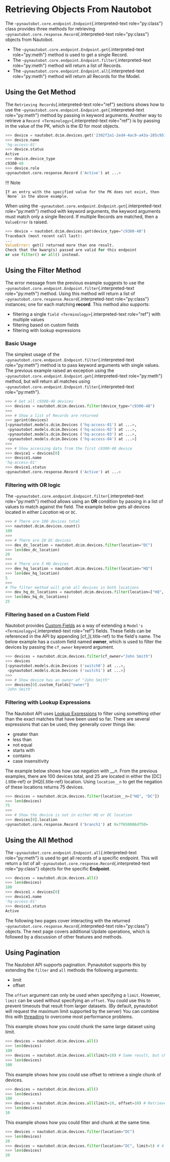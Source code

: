 # Retrieving Objects From Nautobot

The `~pynautobot.core.endpoint.Endpoint`{.interpreted-text
role="py:class"} class provides three methods for retrieving
`~pynautobot.core.response.Record`{.interpreted-text role="py:class"}
objects from Nautobot.

-   The `~pynautobot.core.endpoint.Endpoint.get`{.interpreted-text
    role="py:meth"} method is used to get a single Record.
-   The `~pynautobot.core.endpoint.Endpoint.filter`{.interpreted-text
    role="py:meth"} method will return a list of Records.
-   The `~pynautobot.core.endpoint.Endpoint.all`{.interpreted-text
    role="py:meth"} method will return all Records for the Model.

## Using the Get Method

The `Retrieving Records`{.interpreted-text role="ref"} sections shows
how to use the
`~pynautobot.core.endpoint.Endpoint.get`{.interpreted-text
role="py:meth"} method by passing in keyword arguments. Another way to
retrieve a `Record <Terminology>`{.interpreted-text role="ref"} is by
passing in the value of the PK, which is the ID for most objects.

```python
>>> device = nautobot.dcim.devices.get('2302f2a1-2ed4-4ac9-a43a-285c95190071')
>>> device.name
'hq-access-01'
>>> device.status
Active
>>> device.device_type
c9300-48
>>> device.role
<pynautobot.core.response.Record ('Active') at ...>
```

!!! Note

    If an entry with the specified value for the PK does not exist, then `None` in the above example.


When using the
`~pynautobot.core.endpoint.Endpoint.get`{.interpreted-text
role="py:meth"} method with keyword arguments, the keyword arguments
must match only a single Record. If multiple Records are matched, then a
`ValueError` is raised.

```python
>>> device = nautobot.dcim.devices.get(device_type="c9300-48")
Traceback (most recent call last):
...
ValueError: get() returned more than one result.
Check that the kwarg(s) passed are valid for this endpoint
or use filter() or all() instead.
```

## Using the Filter Method

The error message from the previous example suggests to use the
`~pynautobot.core.endpoint.Endpoint.filter`{.interpreted-text
role="py:meth"} method. Using this method will return a list of
`~pynautobot.core.response.Record`{.interpreted-text role="py:class"}
instances; one for each matching **record**. This method also supports:

-   filtering a single `field <Terminology>`{.interpreted-text
    role="ref"} with multiple values
-   filtering based on custom fields
-   filtering with lookup expressions

### Basic Usage

The simplest usage of the
`~pynautobot.core.endpoint.Endpoint.filter`{.interpreted-text
role="py:meth"} method is to pass keyword arguments with single values.
The previous example raised an exception using the
`~pynautobot.core.endpoint.Endpoint.get`{.interpreted-text
role="py:meth"} method, but will return all matches using
`~pynautobot.core.endpoint.Endpoint.filter`{.interpreted-text
role="py:meth"}.

```python
>>> # Get all c9300-48 devices
>>> devices = nautobot.dcim.devices.filter(device_type="c9300-48")
>>>
>>> # Show a list of Records are returned
>>> pprint(devices)
[<pynautobot.models.dcim.Devices ('hq-access-01') at ...>,
 <pynautobot.models.dcim.Devices ('hq-access-02') at ...>,
 <pynautobot.models.dcim.Devices ('hq-access-03') at ...>,
 <pynautobot.models.dcim.Devices ('hq-access-04') at ...>]
>>> 
>>> # Show accessing data from the first c9300-48 device
>>> device1 = devices[0]
>>> device1.name
'hq-access-01'
>>> device1.status
<pynautobot.core.response.Record ('Active') at ...>
```

### Filtering with OR logic

The `~pynautobot.core.endpoint.Endpoint.filter`{.interpreted-text
role="py:meth"} method allows using an **OR** condition by passing in a
list of values to match against the field. The example below gets all
devices located in either *Location* `HQ` or `DC`.

```python
>>> # There are 100 devices total
>>> nautobot.dcim.devices.count()
100
>>>
>>> # There are 20 DC devices
>>> dev_dc_location = nautobot.dcim.devices.filter(location="DC")
>>> len(dev_dc_location)
20
>>>
>>> # There are 5 HQ devices
>>> dev_hq_location = nautobot.dcim.devices.filter(location="HQ")
>>> len(dev_hq_location)
5
>>>
# The filter method will grab all devices in both locations
>>> dev_hq_dc_locations = nautobot.dcim.devices.filter(location=["HQ", "DC"])
>>> len(dev_hq_dc_locations)
25
```

### Filtering based on a Custom Field

Nautobot provides [Custom
Fields](https://nautobot.readthedocs.io/en/latest/additional-features/custom-fields/)
as a way of extending a `Model's <Terminology>`{.interpreted-text
role="ref"} fields. These fields can be referenced in the API by
appending [cf\_]{.title-ref} to the field\'s name. The below example has
a custom field named **owner**, which is used to filter the devices by
passing the `cf_owner` keyword argument.

```python
>>> devices = nautobot.dcim.devices.filter(cf_owner="John Smith")
>>> devices
[<pynautobot.models.dcim.Devices ('switch0') at ...>,
 <pynautobot.models.dcim.Devices ('switch1') at ...>]
>>>
>>> # Show device has an owner of "John Smith"
>>> devices[0].custom_fields["owner"]
'John Smith'
```

### Filtering with Lookup Expressions

The Nautobot API uses [Lookup
Expressions](https://nautobot.readthedocs.io/en/latest/rest-api/filtering/#lookup-expressions)
to filter using something other than the exact matches that have been
used so far. There are several expressions that can be used; they
generally cover things like:

-   greater than
-   less than
-   not equal
-   starts with
-   contains
-   case insensitivity

The example below shows how use negation with *\_\_n*. From the previous
examples, there are 100 devices total, and 25 are located in either the
[DC]{.title-ref} or [HQ]{.title-ref} location. Using `location__n` to
get the negation of these locations returns 75 devices.

```python
>>> devices = nautobot.dcim.devices.filter(location__n=["HQ", "DC"])
>>> len(devices)
75
>>>
>>> # Show the device is not in either HQ or DC location
>>> devices[0].location
<pynautobot.core.response.Record ('branch1') at 0x7f650006df50>
```

## Using the All Method

The `~pynautobot.core.endpoint.Endpoint.all`{.interpreted-text
role="py:meth"} is used to get all records of a specific endpoint. This
will return a list of all
`~pynautobot.core.response.Record`{.interpreted-text role="py:class"}
objects for the specific **Endpoint**.

```python
>>> devices = nautobot.dcim.devices.all()
>>> len(devices)
100
>>> device1 = devices[0]
>>> device1.name
'hq-access-01'
>>> device1.status
Active
```

The following two pages cover interacting with the returned
`~pynautobot.core.response.Record`{.interpreted-text role="py:class"}
objects. The next page covers additional Update operations, which is
followed by a discussion of other features and methods.

## Using Pagination

The Nautobot API supports pagination.  Pynautobot supports this by extending the `filter` and `all` methods the following arguments:

-   limit
-   offset

The `offset` argument can only be used when specifying a `limit`.  However, `limit` can be used without specifying an `offset`.  You could use this to prevent timeouts that result from larger datasets. (By default, pynautobot will request the maximum limit supported by the server)  You can combine this with [threading](../../index.md#threading) to overcome most performance problems.  

This example shows how you could chunk the same large dataset using limit.
```python
>>> devices = nautobot.dcim.devices.all()
>>> len(devices)
100
>>> devices = nautobot.dcim.devices.all(limit=10) # Same result, but chunks to 10 requests
>>> len(devices)
100
```

This example shows how you could use offset to retrieve a single chunk of devices.
```python
>>> devices = nautobot.dcim.devices.all()
>>> len(devices)
100
>>> devices = nautobot.dcim.devices.all(limit=10, offset=10) # Retrieve devices 11-20
>>> len(devices)
10
```

This example shows how you could filter and chunk at the same time.
```python
>>> devices = nautobot.dcim.devices.filter(location="DC")
>>> len(devices)
20
>>> devices = nautobot.dcim.devices.filter(location="DC", limit=5) # 4 requests
>>> len(devices)
20
```